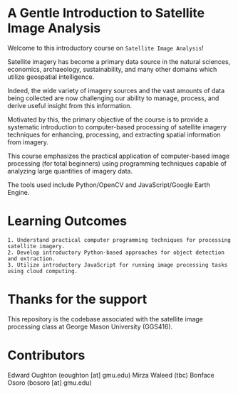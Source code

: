 A Gentle Introduction to Satellite Image Analysis
=================================================

Welcome to this introductory course on `Satellite Image Analysis`!

Satellite imagery has become a primary data source in the natural sciences, economics,
archaeology, sustainability, and many other domains which utilize geospatial intelligence.

Indeed, the wide variety of imagery sources and the vast amounts of data being collected
are now challenging our ability to manage, process, and derive useful insight from this
information. 

Motivated by this, the primary objective of the course is to provide a
systematic introduction to computer-based processing of satellite imagery techniques
for enhancing, processing, and extracting spatial information from imagery.

This course emphasizes the practical application of computer-based image processing
(for total beginners) using programming techniques capable of analyzing large quantities
of imagery data.

The tools used include Python/OpenCV and JavaScript/Google Earth Engine.

Learning Outcomes
=================

    1. Understand practical computer programming techniques for processing satellite imagery.
    2. Develop introductory Python-based approaches for object detection and extraction.
    3. Utilize introductory JavaScript for running image processing tasks using cloud computing.

Thanks for the support
======================

This repository is the codebase associated with the satellite image processing class at George
Mason University (GGS416).

Contributors
============
Edward Oughton (eoughton [at] gmu.edu)
Mirza Waleed (tbc)
Bonface Osoro (bosoro [at] gmu.edu)
